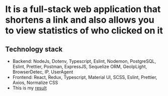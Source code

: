 # It is a full-stack web application that shortens a link and also allows you to view statistics of who clicked on it
## Technology stack
- Backend: NodeJs, Dotenv, Typescript, Eslint, Nodemon, PostgreSQL, Eslint, Prettier, Postman, ExpressJS, Sequelize ORM, GeoIpLight, BrowserDetec, IP, UserAgent
- Frontend: React, Redux, Typescript, Material UI, SCSS, Eslint, Prettier, Axios, Normalize CSS
- This is my [result](https://ich-kirich.github.io/URL-Shortner/)
